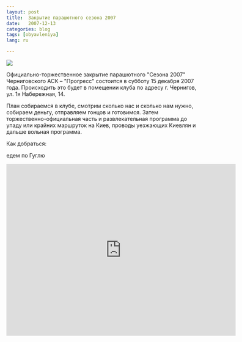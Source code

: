 ```yaml
---
layout: post
title:  Закрытие парашютного сезона 2007
date:   2007-12-13
categories: blog
tags: [obyavleniya]
lang: ru

---
```

![]({{site.baseurl}}/img/posts/paty.jpg)

Официально-торжественное закрытие парашютного "Сезона 2007" Черниговского АСК – "Прогресс" состоится в субботу 15 декабря 2007 года. Происходить это будет в помещении клуба по адресу г. Чернигов, ул. 1я Набережная, 14.

План собираемся в клубе, смотрим сколько нас и сколько нам нужно, собираем деньгу, отправляем гонцов и готовимся. Затем торжественно-официальная часть и развлекательная программа до упаду или крайних маршруток на Киев, проводы уезжающих Киевлян и дальше вольная программа.

Как добраться:

едем по Гуглю

<iframe src="http://maps.google.com/maps?f=q&hl=ru&geocode=&time=&date=&ttype=&q=+51%C2%B028%2754.90%22N,++31%C2%B018%2731.77%22E&ie=UTF8&t=h&om=1&ll=51.478657,31.310263&spn=0.029401,0.05579&z=14&source=embed" width="600" height="450" frameborder="0" style="border:0" allowfullscreen></iframe> 

